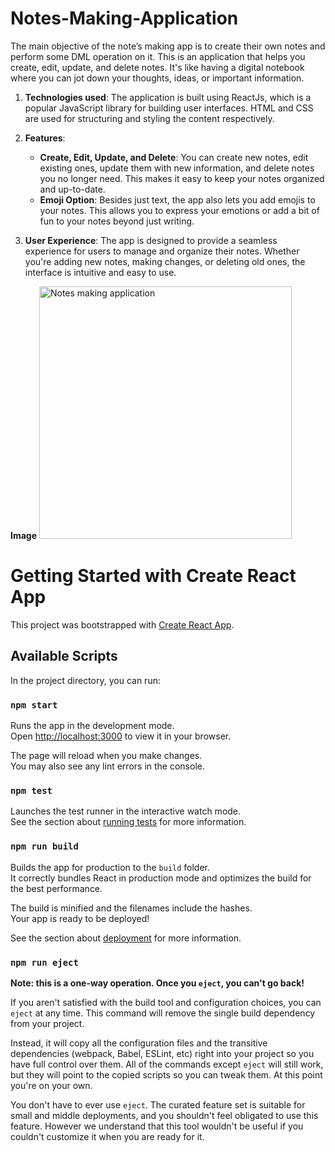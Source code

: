 # Notes-Making-Application

The main objective of the note’s making app is to create their own notes and perform some DML operation on it. This is an application that helps you create, edit, update, and delete notes. It's like having a digital notebook where you can jot down your thoughts, ideas, or important information.

1. **Technologies used**: The application is built using ReactJs, which is a popular JavaScript library for building user interfaces. HTML and CSS are used for structuring and styling the content respectively.

2. **Features**:
   - **Create, Edit, Update, and Delete**: You can create new notes, edit existing ones, update them with new information, and delete notes you no longer need. This makes it easy to keep your notes organized and up-to-date.
   - **Emoji Option**: Besides just text, the app also lets you add emojis to your notes. This allows you to express your emotions or add a bit of fun to your notes beyond just writing.

3. **User Experience**: The app is designed to provide a seamless experience for users to manage and organize their notes. Whether you're adding new notes, making changes, or deleting old ones, the interface is intuitive and easy to use.

**Image**
<img width="404" alt="Notes making application" src="https://github.com/NehaW4/Notes-Making-Application/assets/92804162/72686c15-1bff-4e86-a347-c7b7460a1ef1">


# Getting Started with Create React App

This project was bootstrapped with [Create React App](https://github.com/facebook/create-react-app).

## Available Scripts

In the project directory, you can run:

### `npm start`

Runs the app in the development mode.\
Open [http://localhost:3000](http://localhost:3000) to view it in your browser.

The page will reload when you make changes.\
You may also see any lint errors in the console.

### `npm test`

Launches the test runner in the interactive watch mode.\
See the section about [running tests](https://facebook.github.io/create-react-app/docs/running-tests) for more information.

### `npm run build`

Builds the app for production to the `build` folder.\
It correctly bundles React in production mode and optimizes the build for the best performance.

The build is minified and the filenames include the hashes.\
Your app is ready to be deployed!

See the section about [deployment](https://facebook.github.io/create-react-app/docs/deployment) for more information.

### `npm run eject`

**Note: this is a one-way operation. Once you `eject`, you can't go back!**

If you aren't satisfied with the build tool and configuration choices, you can `eject` at any time. This command will remove the single build dependency from your project.

Instead, it will copy all the configuration files and the transitive dependencies (webpack, Babel, ESLint, etc) right into your project so you have full control over them. All of the commands except `eject` will still work, but they will point to the copied scripts so you can tweak them. At this point you're on your own.

You don't have to ever use `eject`. The curated feature set is suitable for small and middle deployments, and you shouldn't feel obligated to use this feature. However we understand that this tool wouldn't be useful if you couldn't customize it when you are ready for it.

